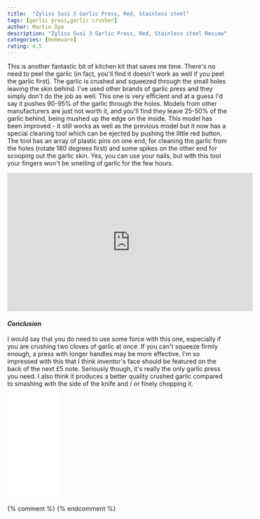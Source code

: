 ```yaml
---
title:  "Zyliss Susi 3 Garlic Press, Red, Stainless steel"
tags: [garlic press,garlic crusher]
author: Martin Dye
description: "Zyliss Susi 3 Garlic Press, Red, Stainless steel Review"
categories: [Homeware]
rating: 4.5
---
```


This is another fantastic bit of kitchen kit that saves me time. There's no need to peel the garlic (in fact, you'll find
it doesn't work as well if you peel the garlic first). The garlic is crushed and squeezed through
the small holes leaving the skin behind. I've used other brands of garlic press and they simply don't do the job as well.
This one is very efficient and at a guess I'd say it pushes 90-95% of the garlic through the holes. Models from other
manufacturers are just not worth it, and you'll find they leave 25-50% of the garlic behind, being mushed up the edge on the inside.
This model has been improved - it still works as well as the previous model but it now has a special cleaning tool which can
be ejected by pushing the little red button. The tool has an array of plastic pins on one end, for cleaning the garlic from the
holes (rotate 180 degrees first) and some spikes on the other end for scooping out the garlic skin. Yes, you can use your
nails, but with this tool your fingers won't be smelling of garlic for the few hours.

<iframe width="560" height="315" src="https://www.youtube.com/embed/0KCwkkW80U8" frameborder="0" allow="accelerometer; autoplay; encrypted-media; gyroscope; picture-in-picture" allowfullscreen></iframe>

<h4><em>Conclusion</em></h4>

I would say that you do need to use some force with this one, especially if you are crushing two cloves of garlic
at once. If you can't squeeze firmly enough, a press with longer handles may be more effective.
I'm so impressed with this that I think inventor's face should be featured on the back of the next £5 note.
Seriously though, it's really the only garlic press you need. I also think it produces a better quality crushed garlic
compared to smashing with the side of the knife and / or finely chopping it.

<iframe style="width:120px;height:240px;" marginwidth="0" marginheight="0" scrolling="no" frameborder="0" src="//ws-eu.amazon-adsystem.com/widgets/q?ServiceVersion=20070822&OneJS=1&Operation=GetAdHtml&MarketPlace=GB&source=ac&ref=tf_til&ad_type=product_link&tracking_id={{site.affid}}&marketplace=amazon&region=GB&placement=B006MST90G&asins=B006MST90G&linkId=2302db6cd6a6b895fec5b1f61d42af01&show_border=true&link_opens_in_new_window=false&price_color=333333&title_color=0066c0&bg_color=f2f2f2">
</iframe>
	
{% comment %}
{% endcomment %}